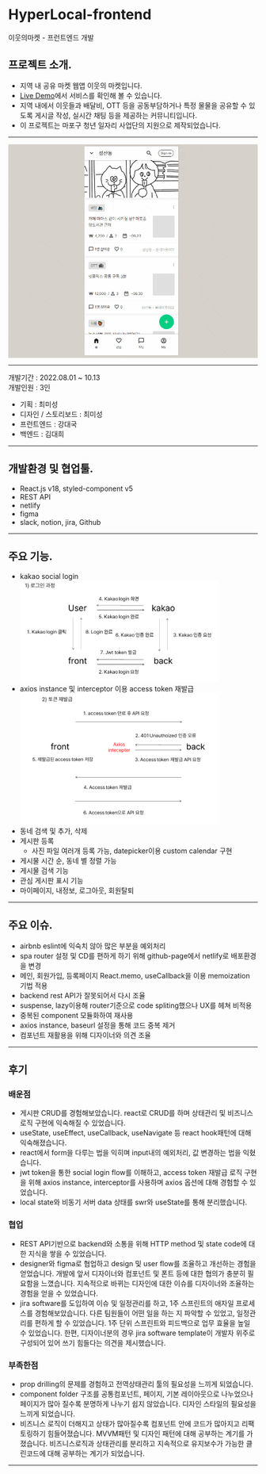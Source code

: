 # HyperLocal-frontend

이웃의마켓 - 프런트엔드 개발

## 프로젝트 소개.

- 지역 내 공유 마켓 웹앱 이웃의 마켓입니다.
- [Live Demo](https://neighbors-market.netlify.app)에서 서비스를 확인해 볼 수 있습니다.
- 지역 내에서 이웃들과 배달비, OTT 등을 공동부담하거나 특정 물물을 공유할 수 있도록 게시글 작성, 실시간 채팅 등을 제공하는 커뮤니티입니다.
- 이 프로젝트는 마포구 청년 일자리 사업단의 지원으로 제작되었습니다.

---

<img src="./demo/demo.gif" width="600px" style="margin:auto; display:block">

---

개발기간 : 2022.08.01 ~ 10.13 <br>
개발인원 : 3인

- 기획 : 최미성
- 디자인 / 스토리보드 : 최미성
- 프런트엔드 : 강대국
- 백엔드 : 김대희

---

## 개발환경 및 협업툴.

- React.js v18, styled-component v5
- REST API
- netlify
- figma
- slack, notion, jira, Github

---

## 주요 기능.

- kakao social login<br/>
  <img src="./demo/login.png" width="400px">
- axios instance 및 interceptor 이용 access token 재발급<br/>
  <img src="./demo/token.png" width="400px">
- 동네 검색 및 추가, 삭제
- 게시판 등록
  - 사진 파일 여러개 등록 가능, datepicker이용 custom calendar 구현
- 게시물 시간 순, 동네 별 정렬 가능
- 게시물 검색 기능
- 관심 게시판 표시 기능
- 마이페이지, 내정보, 로그아웃, 회원탈퇴

---

## 주요 이슈.

- airbnb eslint에 익숙치 않아 많은 부분을 예외처리
- spa router 설정 및 CD를 편하게 하기 위해 github-page에서 netlify로 배포환경을 변경
- 메인, 회원가입, 등록페이지 React.memo, useCallback을 이용 memoization 기법 적용
- backend rest API가 잘못되어서 다시 조율
- suspense, lazy이용해 router기준으로 code spliting했으나 UX를 헤쳐 비적용
- 중복된 component 모듈화하여 재사용
- axios instance, baseurl 설정을 통해 코드 중복 제거
- 컴포넌트 재활용을 위해 디자이너와 의견 조율

---

## 후기

### 배운점

- 게시판 CRUD를 경험해보았습니다. react로 CRUD를 하며 상태관리 및 비즈니스 로직 구현에 익숙해질 수 있었습니다.
- useState, useEffect, useCallback, useNavigate 등 react hook패턴에 대해 익숙해졌습니다.
- react에서 form을 다루는 법을 익히며 input내의 예외처리, 값 변경하는 법을 익혔습니다.
- jwt token을 통한 social login flow를 이해하고, access token 재발급 로직 구현을 위해 axios instance, interceptor를 사용하며 axios 옵션에 대해 경험할 수 있었습니다.
- local state와 비동기 서버 data 상태를 swr와 useState를 통해 분리했습니다.

### 협업

- REST API기반으로 backend와 소통을 위해 HTTP method 및 state code에 대한 지식을 쌓을 수 있었습니다.
- designer와 figma로 협업하고 design 및 user flow를 조율하고 개선하는 경험을 얻었습니다. 개발에 앞서 디자이너와 컴포넌트 및 폰트 등에 대한 협의가 충분히 필요함을 느꼈습니다. 지속적으로 바뀌는 디자인에 대한 이슈를 디자이너와 조율하는 경험을 얻을 수 있었습니다.
- jira software를 도입하여 이슈 및 일정관리를 하고, 1주 스프린트의 애자일 프로세스를 경험해보았습니다. 다른 팀원들이 어떤 일을 하는 지 파악할 수 있었고, 일정관리를 편하게 할 수 있었습니다. 1주 단위 스프린트와 피드백으로 업무 효율을 높일 수 있었습니다. 한편, 디자이너분의 경우 jira software template이 개발자 위주로 구성되어 있어 쓰기 힘들다는 의견을 제시했습니다.

### 부족한점

- prop drilling의 문제를 경험하고 전역상태관리 툴의 필요성을 느끼게 되었습니다.
- component folder 구조를 공통컴포넌트, 페이지, 기본 레이아웃으로 나누었으나 페이지가 많아 질수록 분명하게 나누기 쉽지 않았습니다. 디자인 스타일의 필요성을 느끼게 되었습니다.
- 비즈니스 로직이 더해지고 상태가 많아질수록 컴포넌트 안에 코드가 많아지고 리팩토링하기 힘들어졌습니다. MVVM패턴 및 디자인 패턴에 대해 공부하는 계기를 가졌습니다. 비즈니스로직과 상태관리를 분리하고 지속적으로 유지보수가 가능한 클린코드에 대해 공부하는 계기가 되었습니다.

---
